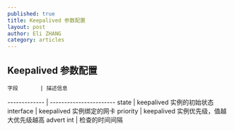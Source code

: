 ```yaml
---
published: true
title: Keepalived 参数配置
layout: post
author: Eli ZHANG 
category: articles
---
```


Keepalived 参数配置
-----------------

    字段       | 描述信息
------------- | -----------------------
    state     | keepalived 实例的初始状态
   interface  | keepalived 实例绑定的网卡
   priority    | keepalived 实例优先级，值越大优先级越高
   advert int  | 检查的时间间隔

